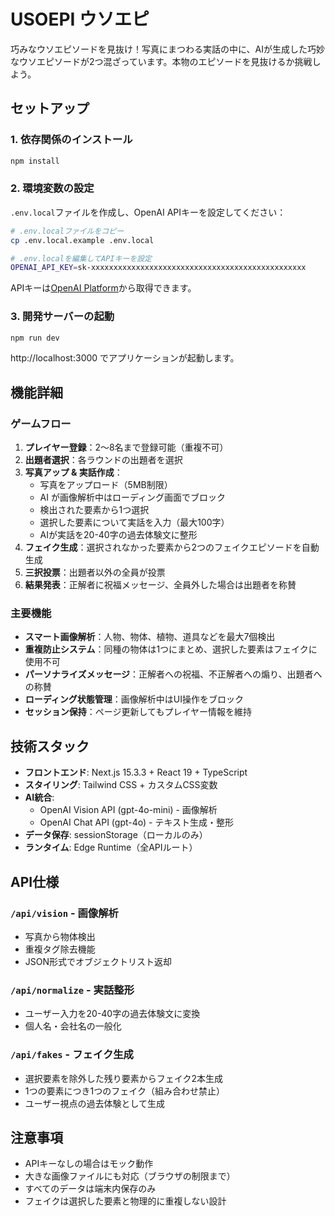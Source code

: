# USOEPI ウソエピ

巧みなウソエピソードを見抜け！写真にまつわる実話の中に、AIが生成した巧妙なウソエピソードが2つ混ざっています。本物のエピソードを見抜けるか挑戦しよう。

## セットアップ

### 1. 依存関係のインストール

```bash
npm install
```

### 2. 環境変数の設定

`.env.local`ファイルを作成し、OpenAI APIキーを設定してください：

```bash
# .env.localファイルをコピー
cp .env.local.example .env.local

# .env.localを編集してAPIキーを設定
OPENAI_API_KEY=sk-xxxxxxxxxxxxxxxxxxxxxxxxxxxxxxxxxxxxxxxxxxxxxxxx
```

APIキーは[OpenAI Platform](https://platform.openai.com/api-keys)から取得できます。

### 3. 開発サーバーの起動

```bash
npm run dev
```

http://localhost:3000 でアプリケーションが起動します。

## 機能詳細

### ゲームフロー
1. **プレイヤー登録**：2〜8名まで登録可能（重複不可）
2. **出題者選択**：各ラウンドの出題者を選択
3. **写真アップ & 実話作成**：
   - 写真をアップロード（5MB制限）
   - AI が画像解析中はローディング画面でブロック
   - 検出された要素から1つ選択
   - 選択した要素について実話を入力（最大100字）
   - AIが実話を20-40字の過去体験文に整形
4. **フェイク生成**：選択されなかった要素から2つのフェイクエピソードを自動生成
5. **三択投票**：出題者以外の全員が投票
6. **結果発表**：正解者に祝福メッセージ、全員外した場合は出題者を称賛

### 主要機能
- **スマート画像解析**：人物、物体、植物、道具などを最大7個検出
- **重複防止システム**：同種の物体は1つにまとめ、選択した要素はフェイクに使用不可
- **パーソナライズメッセージ**：正解者への祝福、不正解者への煽り、出題者への称賛
- **ローディング状態管理**：画像解析中はUI操作をブロック
- **セッション保持**：ページ更新してもプレイヤー情報を維持

## 技術スタック

- **フロントエンド**: Next.js 15.3.3 + React 19 + TypeScript
- **スタイリング**: Tailwind CSS + カスタムCSS変数
- **AI統合**: 
  - OpenAI Vision API (gpt-4o-mini) - 画像解析
  - OpenAI Chat API (gpt-4o) - テキスト生成・整形
- **データ保存**: sessionStorage（ローカルのみ）
- **ランタイム**: Edge Runtime（全APIルート）

## API仕様

### `/api/vision` - 画像解析
- 写真から物体検出
- 重複タグ除去機能
- JSON形式でオブジェクトリスト返却

### `/api/normalize` - 実話整形  
- ユーザー入力を20-40字の過去体験文に変換
- 個人名・会社名の一般化

### `/api/fakes` - フェイク生成
- 選択要素を除外した残り要素からフェイク2本生成
- 1つの要素につき1つのフェイク（組み合わせ禁止）
- ユーザー視点の過去体験として生成

## 注意事項

- APIキーなしの場合はモック動作
- 大きな画像ファイルにも対応（ブラウザの制限まで）
- すべてのデータは端末内保存のみ
- フェイクは選択した要素と物理的に重複しない設計